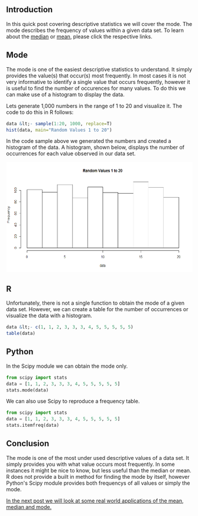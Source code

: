 <html><body><h2>
	Introduction
</h2>

<p>
	In this quick post covering descriptive statistics we will cover the mode. The mode describes the frequency of values within a given data set. To learn about the <a href="http://tylermarrs.com/quick-stats-descriptive-statistics-part-2-median/" target="_blank">median</a> or <a href="http://tylermarrs.com/quick-stats-descriptive-statistics-part-1-mean/" target="_blank">mean</a>, please click the respective links.
</p>

<h2>
	Mode
</h2>

<p>
	The mode is one of the easiest descriptive statistics to understand. It simply provides the value(s) that occur(s) most frequently. In most cases it is not very informative to identify a single value that occurs frequently, however it is useful to find the number of occurences for many values. To do this we can make use of a histogram to display the data.
</p>

<p>
	Lets generate 1,000 numbers in the range of 1 to 20 and visualize it. The code to do this in R follows:
</p>

```r
data &lt;- sample(1:20, 1000, replace=T)
hist(data, main="Random Values 1 to 20")
```

<p>
	In the code sample above we generated the numbers and created a histogram of the data. A histogram, shown below, displays the number of occurrences for each value observed in our data set.
</p>

<p style="text-align: center;">
	<img alt="" class="size-full wp-image-125 aligncenter" height="299" src="/wp-content/uploads/2017/01/frequency_example.png" style="" title="" width="598">
</p>

<h2>
	R
</h2>

<p>
	Unfortunately, there is not a single function to obtain the mode of a given data set. However, we can create a table for the number of occurrences or visualize the data with a histogram.
</p>

```r
data &lt;- c(1, 1, 2, 3, 3, 3, 4, 5, 5, 5, 5, 5)
table(data)
```

<h2>
	Python
</h2>

<p>
	In the Scipy module we can obtain the mode only.
</p>

```python
from scipy import stats
data = [1, 1, 2, 3, 3, 3, 4, 5, 5, 5, 5, 5]
stats.mode(data)
```

<p>
	We can also use Scipy to reproduce a frequency table.
</p>

```python
from scipy import stats
data = [1, 1, 2, 3, 3, 3, 4, 5, 5, 5, 5, 5]
stats.itemfreq(data)
```

<h2>
	Conclusion
</h2>

<p>
	The mode is one of the most under used descriptive values of a data set. It simply provides you with what value occurs most frequently. In some instances it might be nice to know, but less useful than the median or mean. R does not provide a built in method for finding the mode by itself, however Python's Scipy module provides both frequencys of all values or simply the mode.
</p>

<p>
	<a href="http://tylermarrs.com/quick-stats-descriptive-statistics-part-4-application-of-mean-median-and-mode/" target="_blank">In the next post we will look at some real world applications of the mean, median and mode.</a>
</p>
</body></html>